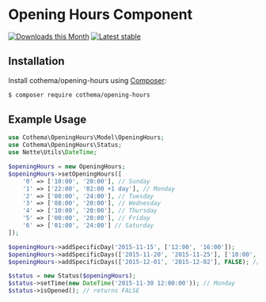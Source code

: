 # Opening Hours Component

[![Downloads this Month](https://img.shields.io/packagist/dm/cothema/opening-hours.svg)](https://packagist.org/packages/cothema/opening-hours)
[![Latest stable](https://img.shields.io/packagist/v/cothema/opening-hours.svg)](https://packagist.org/packages/cothema/opening-hours)

## Installation

Install cothema/opening-hours using  [Composer](http://getcomposer.org/):

```sh
$ composer require cothema/opening-hours
```

## Example Usage

```php
use Cothema\OpeningHours\Model\OpeningHours;
use Cothema\OpeningHours\Status;
use Nette\Utils\DateTime;

$openingHours = new OpeningHours;
$openingHours->setOpeningHours([
    '0' => ['10:00', '20:00'], // Sunday
    '1' => ['22:00', '02:00 +1 day'], // Monday
    '2' => ['08:00', '24:00'], // Tuesday
    '3' => ['08:00', '20:00'], // Wednesday
    '4' => ['10:00', '20:00'], // Thursday
    '5' => ['00:00', '20:00'], // Friday
    '6' => ['01:00', '24:00'] // Saturday
]);

$openingHours->addSpecificDay('2015-11-15', ['12:00', '16:00']);
$openingHours->addSpecificDays(['2015-11-20', '2015-11-25'], ['10:00', '01:00 +1 day']);
$openingHours->addSpecificDays(['2015-12-01', '2015-12-02'], FALSE); // Closed all the day

$status = new Status($openingHours);
$status->setTime(new DateTime('2015-11-30 12:00:00')); // Monday
$status->isOpened(); // returns FALSE
```
